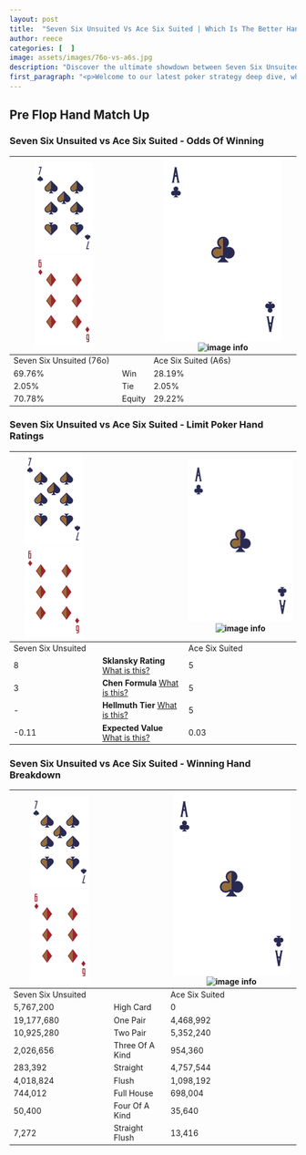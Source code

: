 ```yaml
---
layout: post
title:  "Seven Six Unsuited Vs Ace Six Suited | Which Is The Better Hand In Poker? A Complete Guide"
author: reece
categories: [  ]
image: assets/images/76o-vs-a6s.jpg
description: "Discover the ultimate showdown between Seven Six Unsuited and Ace Six Suited in poker! Uncover the odds, strategies, and scenarios where one hand triumphs over the other. Get ready to up your poker game with this thrilling analysis."
first_paragraph: "<p>Welcome to our latest poker strategy deep dive, where we're pitting two distinct hands against each other in a high-stakes showdown: Seven Six Unsuited vs Ace Six Suited.</p><p>In the dynamic world of poker, every decision counts, and knowing which hand holds the upper hand is key to your success at the table.</p><p>In this article, we'll dissect these two hands, explore the scenarios where one dominates the other, and equip you with the knowledge to make strategic choices that can tip the odds in your favor.</p><p>Get ready to unravel the intriguing dynamics of these poker hands and elevate your game to new heights.</p>"
---
```




[comment]: # (sp0)

## Pre Flop Hand Match Up

<div class="table hand-ratings" markdown="1"> 



### Seven Six Unsuited vs Ace Six Suited - Odds Of Winning


    
| ![image info](assets/images/hand1/7.png) ![image info](assets/images/hand1/6o.png) |  | ![image info](assets/images/hand2/A.png) ![image info](assets/images/hand2/6s.png) |
| -------- | -------- | -------- |
| Seven Six Unsuited (76o) |  | Ace Six Suited (A6s) |
| 69.76% | Win | 28.19% |
| 2.05% | Tie | 2.05% |
| 70.78% | Equity | 29.22% |




[comment]: # (sp1)



### Seven Six Unsuited vs Ace Six Suited - Limit Poker Hand Ratings


    
| ![image info](assets/images/hand1/7.png) ![image info](assets/images/hand1/6o.png) |  | ![image info](assets/images/hand2/A.png) ![image info](assets/images/hand2/6s.png) |
| -------- | -------- | -------- |
| Seven Six Unsuited |  | Ace Six Suited |
| 8 | **Sklansky Rating** [What is this?](/sklansky-rating-explained) | 5 |
| 3 | **Chen Formula** [What is this?](/chen-formula-explained) | 5 |
| - | **Hellmuth Tier** [What is this?](/Hellmuth-tier-explained) | 5 |
| -0.11 | **Expected Value** [What is this?](/expected-value-explained) | 0.03 |




[comment]: # (sp2)



### Seven Six Unsuited vs Ace Six Suited - Winning Hand Breakdown


    
| ![image info](assets/images/hand1/7.png) ![image info](assets/images/hand1/6o.png) |  | ![image info](assets/images/hand2/A.png) ![image info](assets/images/hand2/6s.png) |
| -------- | -------- | -------- |
| Seven Six Unsuited |  | Ace Six Suited |
| 5,767,200 | High Card | 0 |
| 19,177,680 | One Pair | 4,468,992 |
| 10,925,280 | Two Pair | 5,352,240 |
| 2,026,656 | Three Of A Kind | 954,360 |
| 283,392 | Straight | 4,757,544 |
| 4,018,824 | Flush | 1,098,192 |
| 744,012 | Full House | 698,004 |
| 50,400 | Four Of A Kind | 35,640 |
| 7,272 | Straight Flush | 13,416 |




[comment]: # (sp3)



</div>

[comment]: # (sp4)



[comment]: # (sp5)

